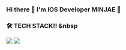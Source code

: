 ### Hi there 👋 I'm IOS Developer MINJAE 🥰
### 🛠 TECH STACK!! &nbsp
<img src="https://img.shields.io/badge/Swift-F05138?style=flat-square&logo=Swift&logoColor=white"/></a> 
<img src="https://img.shields.io/badge/Ios-000000?style=flat-square&logo=ios&logoColor=white"/></a> 








<!--
**smj95/smj95** is a ✨ _special_ ✨ repository because its `README.md` (this file) appears on your GitHub profile.

Here are some ideas to get you started:

- 🔭 I’m currently working on ...
- 🌱 I’m currently learning ...
- 👯 I’m looking to collaborate on ...
- 🤔 I’m looking for help with ...
- 💬 Ask me about ...
- 📫 How to reach me: ...
- 😄 Pronouns: ...
- ⚡ Fun fact: ...
-->
